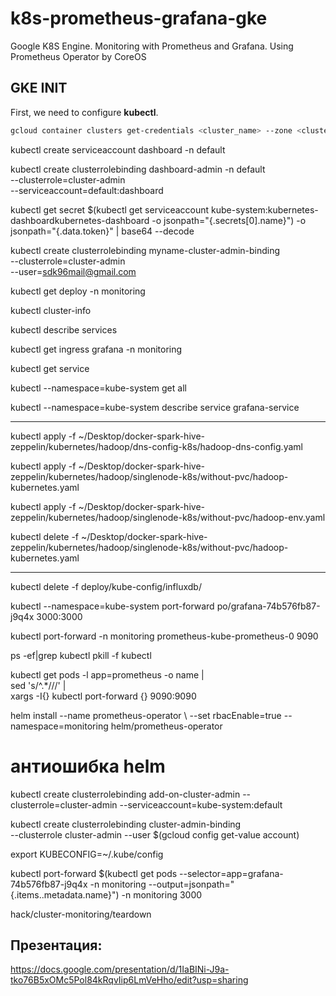 # k8s-prometheus-grafana-gke
Google K8S Engine. Monitoring with Prometheus and Grafana. Using Prometheus Operator by CoreOS

## GKE INIT
First, we need to configure **kubectl**.
```bash
gcloud container clusters get-credentials <cluster_name> --zone <cluster_zone> --project <project_name>
```

kubectl create serviceaccount dashboard -n default

kubectl create clusterrolebinding dashboard-admin -n default \
  --clusterrole=cluster-admin \
  --serviceaccount=default:dashboard

kubectl get secret $(kubectl get serviceaccount kube-system:kubernetes-dashboardkubernetes-dashboard -o jsonpath="{.secrets[0].name}") -o jsonpath="{.data.token}" | base64 --decode

kubectl create clusterrolebinding myname-cluster-admin-binding \
  --clusterrole=cluster-admin \
  --user=sdk96mail@gmail.com

kubectl get deploy -n monitoring

kubectl cluster-info

kubectl describe services

kubectl get ingress grafana -n monitoring

kubectl get service

kubectl --namespace=kube-system get all

kubectl --namespace=kube-system describe service grafana-service

---

kubectl apply -f ~/Desktop/docker-spark-hive-zeppelin/kubernetes/hadoop/dns-config-k8s/hadoop-dns-config.yaml

kubectl apply -f ~/Desktop/docker-spark-hive-zeppelin/kubernetes/hadoop/singlenode-k8s/without-pvc/hadoop-kubernetes.yaml

kubectl apply -f ~/Desktop/docker-spark-hive-zeppelin/kubernetes/hadoop/singlenode-k8s/without-pvc/hadoop-env.yaml

kubectl delete -f ~/Desktop/docker-spark-hive-zeppelin/kubernetes/hadoop/singlenode-k8s/without-pvc/hadoop-kubernetes.yaml

---

kubectl delete -f deploy/kube-config/influxdb/

kubectl --namespace=kube-system port-forward po/grafana-74b576fb87-j9q4x 3000:3000

kubectl port-forward -n monitoring prometheus-kube-prometheus-0 9090

ps -ef|grep kubectl 
pkill -f kubectl

kubectl get pods -l app=prometheus -o name | \
	sed 's/^.*\///' | \
	xargs -I{} kubectl port-forward {} 9090:9090

helm install --name prometheus-operator \ --set rbacEnable=true --namespace=monitoring helm/prometheus-operator

# антиошибка helm
kubectl create clusterrolebinding add-on-cluster-admin --clusterrole=cluster-admin --serviceaccount=kube-system:default

kubectl create clusterrolebinding cluster-admin-binding \
--clusterrole cluster-admin --user $(gcloud config get-value account)

export KUBECONFIG=~/.kube/config

kubectl port-forward $(kubectl get pods --selector=app=grafana-74b576fb87-j9q4x -n  monitoring --output=jsonpath="{.items..metadata.name}") -n monitoring 3000

hack/cluster-monitoring/teardown

## Презентация:
https://docs.google.com/presentation/d/1IaBINi-J9a-tko76B5xOMc5Pol84kRqvIip6LmVeHho/edit?usp=sharing
